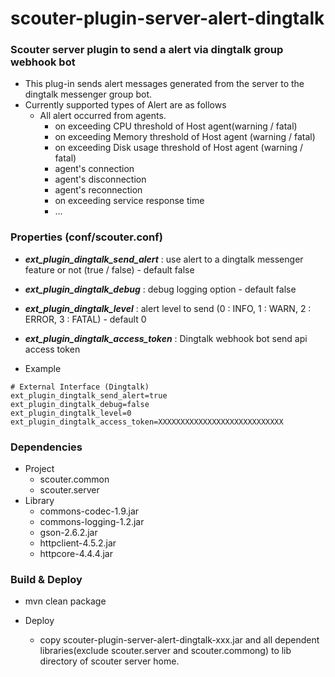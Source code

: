 # scouter-plugin-server-alert-dingtalk

### Scouter server plugin to send a alert via dingtalk group webhook bot

- This plug-in sends alert messages generated from the server to the dingtalk messenger group bot.
- Currently supported types of Alert are as follows
    - All alert occurred from agents.
	  - on exceeding CPU threshold of Host agent(warning / fatal)
	  - on exceeding Memory threshold of Host agent (warning / fatal)
	  - on exceeding Disk usage threshold of Host agent (warning / fatal)
	  - agent's connection
	  - agent's disconnection
	  - agent's reconnection
      - on exceeding service response time
      - ...

### Properties (conf/scouter.conf)
* **_ext\_plugin\_dingtalk\_send\_alert_** : use alert to a dingtalk messenger feature or not (true / false) - default false
* **_ext\_plugin\_dingtalk\_debug_** : debug logging option - default false
* **_ext\_plugin\_dingtalk\_level_** : alert level to send (0 : INFO, 1 : WARN, 2 : ERROR, 3 : FATAL) - default 0
* **_ext\_plugin\_dingtalk\_access\_token_** : Dingtalk webhook bot send api access token

* Example
```
# External Interface (Dingtalk)
ext_plugin_dingtalk_send_alert=true
ext_plugin_dingtalk_debug=false
ext_plugin_dingtalk_level=0
ext_plugin_dingtalk_access_token=XXXXXXXXXXXXXXXXXXXXXXXXXXXX
```

### Dependencies
* Project
    - scouter.common
    - scouter.server
* Library
    - commons-codec-1.9.jar
    - commons-logging-1.2.jar
    - gson-2.6.2.jar
    - httpclient-4.5.2.jar
    - httpcore-4.4.4.jar

### Build & Deploy
* mvn clean package

* Deploy
    - copy scouter-plugin-server-alert-dingtalk-xxx.jar and all dependent libraries(exclude scouter.server and scouter.commong) to lib directory of scouter server home.

